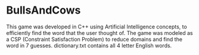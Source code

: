 # BullsAndCows
This game was developed in C++ using Artificial Intelligence concepts, to efficiently find the word that the user thought of. The game was modeled as a CSP (Constraint Satisfaction Problem) to reduce domains and find the word in 7 guesses. dictionary.txt contains all 4 letter English words.
